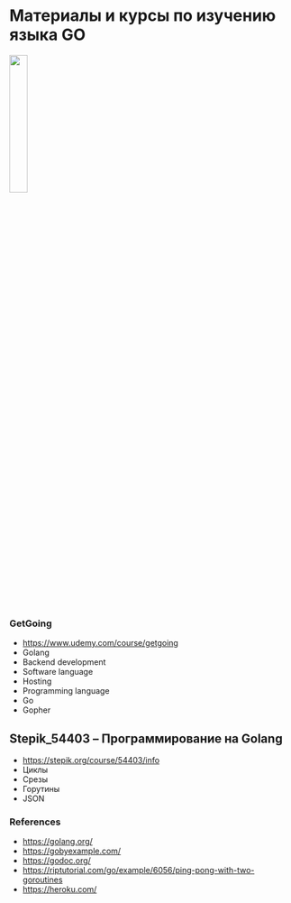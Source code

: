 # Материалы и курсы по изучению языка GO


<img src="https://go.dev/images/gophers/motorcycle.svg"  width=25% />


### GetGoing
* https://www.udemy.com/course/getgoing
* Golang
* Backend development
* Software language
* Hosting
* Programming language
* Go
* Gopher


## Stepik_54403 – Программирование на Golang
* https://stepik.org/course/54403/info
* Циклы
* Срезы
* Горутины
* JSON


### References
- https://golang.org/
- https://gobyexample.com/
- https://godoc.org/
- https://riptutorial.com/go/example/6056/ping-pong-with-two-goroutines
- https://heroku.com/